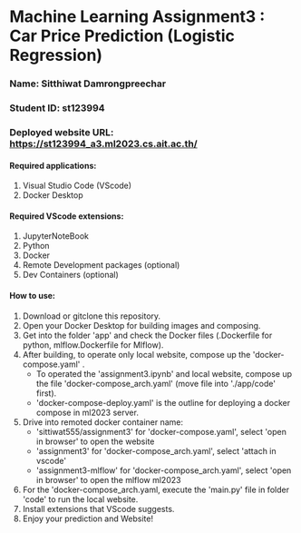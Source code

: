 # Machine Learning Assignment3 : Car Price Prediction (Logistic Regression)
### Name: Sitthiwat Damrongpreechar
### Student ID: st123994

### Deployed website URL: https://st123994_a3.ml2023.cs.ait.ac.th/

#### Required applications:
1. Visual Studio Code (VScode)
2. Docker Desktop
   
#### Required VScode extensions:
1. JupyterNoteBook
2. Python
3. Docker
4. Remote Development packages (optional)
5. Dev Containers (optional)

#### How to use:
1. Download or gitclone this repository.
2. Open your Docker Desktop for building images and composing.
3. Get into the folder 'app' and check the Docker files (.Dockerfile for python, mlflow.Dockerfile for Mlflow).
4. After building, to operate only local website, compose up the 'docker-compose.yaml' .
   -  To operated the 'assignment3.ipynb' and local website, compose up the file 'docker-compose_arch.yaml' (move file into './app/code' first). 
   - 'docker-compose-deploy.yaml' is the outline for deploying a docker compose in ml2023 server.
5. Drive into remoted docker container name:
   - 'sittiwat555/assignment3' for 'docker-compose.yaml', select 'open in browser' to open the website
   - 'assignment3' for 'docker-compose_arch.yaml', select 'attach in vscode'
   - 'assignment3-mlflow' for 'docker-compose_arch.yaml', select 'open in browser' to open the mlflow ml2023
6. For the 'docker-compose_arch.yaml, execute the 'main.py' file in folder 'code' to run the local website.
7. Install extensions that VScode suggests.
8. Enjoy your prediction and Website! 
